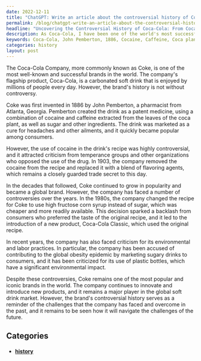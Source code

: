 ```yaml
---
date: 2022-12-11
title: "ChatGPT: Write an article about the controversial history of Coke."
permalink: /blog/chatgpt-write-an-article-about-the-controversial-history-of-coke/
headline: "Uncovering the Controversial History of Coca-Cola: From Cocaine to a Secret Blend of Flavorings."
description: As Coca-Cola, I have been one of the world's most successful and recognizable brands since being invented by John Pemberton in 1886. Initially made with a combination of cocaine and caffeine from the coca plant, I have since been reformulated to include a secret blend of flavoring agents. I have continued to grow over the years and invite you to learn more about my fascinating story.
keywords: Coca-Cola, John Pemberton, 1886, Cocaine, Caffeine, Coca plant, Flavoring agents, Controversial, History, Successful, Recognizable, Brand, Atlanta, Georgia, Sugar, Ingredients
categories: history
layout: post
---
```


The Coca-Cola Company, more commonly known as Coke, is one of the most
well-known and successful brands in the world. The company's flagship product,
Coca-Cola, is a carbonated soft drink that is enjoyed by millions of people
every day. However, the brand's history is not without controversy.

Coke was first invented in 1886 by John Pemberton, a pharmacist from Atlanta,
Georgia. Pemberton created the drink as a patent medicine, using a combination
of cocaine and caffeine extracted from the leaves of the coca plant, as well as
sugar and other ingredients. The drink was marketed as a cure for headaches and
other ailments, and it quickly became popular among consumers.

However, the use of cocaine in the drink's recipe was highly controversial, and
it attracted criticism from temperance groups and other organizations who
opposed the use of the drug. In 1903, the company removed the cocaine from the
recipe and replaced it with a blend of flavoring agents, which remains a
closely guarded trade secret to this day.

In the decades that followed, Coke continued to grow in popularity and became a
global brand. However, the company has faced a number of controversies over the
years. In the 1980s, the company changed the recipe for Coke to use high
fructose corn syrup instead of sugar, which was cheaper and more readily
available. This decision sparked a backlash from consumers who preferred the
taste of the original recipe, and it led to the introduction of a new product,
Coca-Cola Classic, which used the original recipe.

In recent years, the company has also faced criticism for its environmental and
labor practices. In particular, the company has been accused of contributing to
the global obesity epidemic by marketing sugary drinks to consumers, and it has
been criticized for its use of plastic bottles, which have a significant
environmental impact.

Despite these controversies, Coke remains one of the most popular and iconic
brands in the world. The company continues to innovate and introduce new
products, and it remains a major player in the global soft drink market.
However, the brand's controversial history serves as a reminder of the
challenges that the company has faced and overcome in the past, and it remains
to be seen how it will navigate the challenges of the future.


## Categories

<ul>
<li><h4><a href='/history/'>history</a></h4></li></ul>